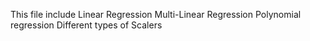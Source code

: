 This file include
Linear Regression
Multi-Linear Regression
Polynomial regression
Different types of Scalers
